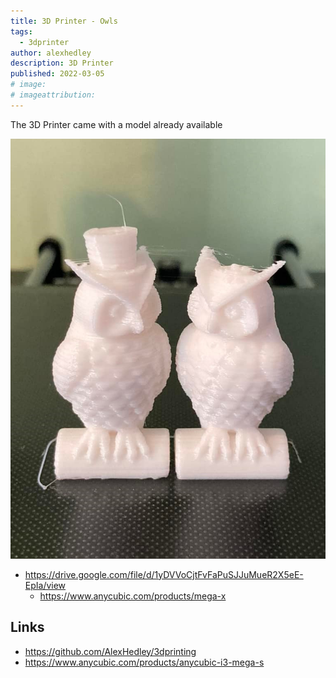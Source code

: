 ```yaml
---
title: 3D Printer - Owls
tags:
  - 3dprinter
author: alexhedley
description: 3D Printer
published: 2022-03-05
# image:
# imageattribution: 
---
```


<!-- # 3D Printer - Owls -->

The 3D Printer came with a model already available 

![Owls](images/3dprinted-owls.jpg "Owls")

- https://drive.google.com/file/d/1yDVVoCjtFvFaPuSJJuMueR2X5eE-EpIa/view
  - https://www.anycubic.com/products/mega-x

## Links

- https://github.com/AlexHedley/3dprinting
- https://www.anycubic.com/products/anycubic-i3-mega-s
